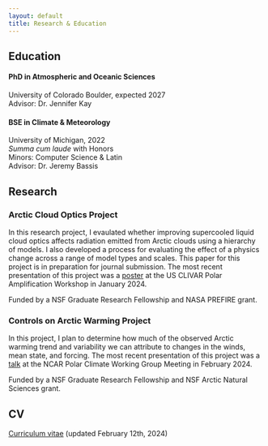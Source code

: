 ```yaml
---
layout: default
title: Research & Education
---
```

## Education

#### PhD in Atmospheric and Oceanic Sciences
University of Colorado Boulder, expected 2027        
Advisor: Dr. Jennifer Kay

#### BSE in Climate & Meteorology
University of Michigan, 2022        
_Summa cum laude_ with Honors        
Minors: Computer Science & Latin           
Advisor: Dr. Jeremy Bassis

## Research
### Arctic Cloud Optics Project
In this research project, I evaulated whether improving supercooled liquid cloud optics affects radiation emitted from Arctic clouds using a hierarchy of models. I also developed a process for evaluating the effect of a physics change across a range of model types and scales. This paper for this project is in preparation for journal submission. The most recent presentation of this project was a [poster](/assets/pdfs/ESSS2023_Poster.pdf) at the US CLIVAR Polar Amplification Workshop in January 2024.

Funded by a NSF Graduate Research Fellowship and NASA PREFIRE grant.

### Controls on Arctic Warming Project
In this project, I plan to determine how much of the observed Arctic warming trend and variability we can attribute to changes in the winds, mean state, and forcing. The most recent presentation of this project was a [talk](https://youtu.be/C1jKDYqo2l0?si=DreG8EzlVSeKfG-R&t=23067) at the NCAR Polar Climate Working Group Meeting in February 2024.

Funded by a NSF Graduate Research Fellowship and NSF Arctic Natural Sciences grant.

## CV
[Curriculum vitae](/assets/pdfs/Gilbert_CV_02122024.pdf) (updated February 12th, 2024)
